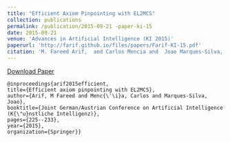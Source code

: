 ```yaml
---
title: "Efficient Axiom Pinpointing with EL2MCS"
collection: publications
permalink: /publication/2015-09-21 -paper-ki-15
date: 2015-09-21 
venue: 'Advances in Artificial Intelligence (KI 2015)'
paperurl: 'http://farif.github.io/files/papers/Farif-KI-15.pdf'
citation: 'M. Fareed Arif,  and Carlos Mencia and  Joao Marques-Silva, <b>KI 2015</b>'
---
```


<a href='http://farif.github.io/files/papers/Farif-KI-15.pdf'>Download Paper</a>

~~~ 
@inproceedings{arif2015efficient,
title={Efficient axiom pinpointing with EL2MCS},
author={Arif, M Fareed and Menc{\'\i}a, Carlos and Marques-Silva, Joao},
booktitle={Joint German/Austrian Conference on Artificial Intelligence (K{\"u}nstliche Intelligenz)},
pages={225--233},
year={2015},
organization={Springer}}
~~~ 